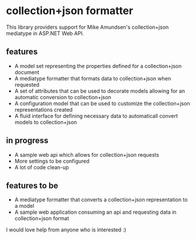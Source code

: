 # collection+json formatter
This library providers support for Mike Amundsen's collection+json mediatype in ASP.NET Web API.

## features
* A model set representing the properties defined for a collection+json document
* A mediatype formatter that formats data to collection+json when requested
* A set of attributes that can be used to decorate models allowing for an automatic conversion to collection+json
* A configuration model that can be used to customize the collection+json representations created
* A fluid interface for defining necessary data to automaticall convert models to collection+json

## in progress
* A sample web api which allows for collection+json requests
* More settings to be configured
* A lot of code clean-up

## features to be
* A mediatype formatter that converts a collection+json representation to a model
* A sample web application consuming an api and requesting data in collection+json format

I would love help from anyone who is interested :)

